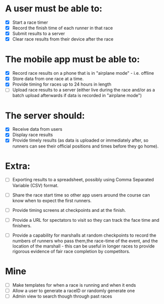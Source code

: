 # A user must be able to:
- [X] Start a race timer
- [X] Record the finish time of each runner in that race
- [X] Submit results to a server
- [X] Clear race results from their device after the race

# The mobile app must be able to:
- [X] Record race results on a phone that is in "airplane mode" - i.e. offline
- [X] Store data from one race at a time.
- [X] Provide timing for races up to 24 hours in length
- [ ] Upload race results to a server (either live during the race and/or as a batch upload afterwards if data is recorded in "airplane mode")

# The server should:
- [X] Receive data from users
- [X] Display race results
- [X] Provide timely results (as data is uploaded or immediately after, so runners can see their official positions and times before they go home).

# Extra:
 - [ ] Exporting results to a spreadsheet, possibly using Comma Separated Variable (CSV) format.
 - [ ] Share the race start time so other app users around the course can know when to expect the first runners.
 - [ ] Provide timing screens at checkpoints and at the finish.
 - [ ] Provide a URL for spectators to visit so they can track the face time and finishers.
 - [ ] Provide a capability for marshalls at random checkpoints to record the numbers of runners who pass them,the race-time of the event, and the location of the marshall - this can be useful in longer races to provide rigorous evidence of fair race completion by competitors. 


# Mine
- [ ] Make templates for when a race is running and when it ends
 - [ ] Allow a user to generate a raceID or randomly generate one
 - [ ] Admin view to search though through past races
